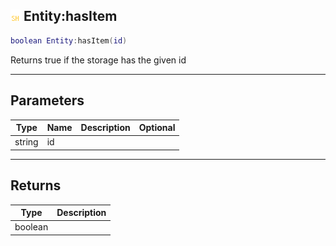 ## ![shared](.gitbook/assets/shared.png) Entity:hasItem


```lua
boolean Entity:hasItem(id)
```

Returns true if the storage has the given id


------
## Parameters

| Type   | Name | Description              | Optional |
| ------ | ---- | ------------------------ | -------: |
| string | id |  |  |

------
## Returns

| Type | Description |
| ---- | ----------: |
| boolean |  |

